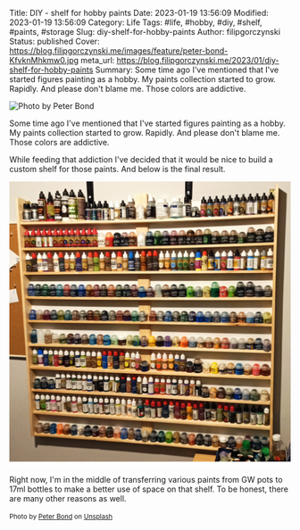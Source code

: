 Title: DIY - shelf for hobby paints
Date: 2023-01-19 13:56:09
Modified: 2023-01-19 13:56:09
Category: Life
Tags: #life, #hobby, #diy, #shelf, #paints, #storage
Slug: diy-shelf-for-hobby-paints
Author: filipgorczynski
Status: published
Cover: https://blog.filipgorczynski.me/images/feature/peter-bond-KfvknMhkmw0.jpg
meta_url: https://blog.filipgorczynski.me/2023/01/diy-shelf-for-hobby-paints
Summary: Some time ago I've mentioned that I've started figures painting as a hobby. My paints collection started to grow. Rapidly. And please don't blame me. Those colors are addictive.

![Photo by Peter Bond](https://blog.filipgorczynski.me/images/feature/peter-bond-KfvknMhkmw0.jpg)

Some time ago I've mentioned that I've started figures painting as a hobby. My paints collection started to grow. Rapidly. And please don't blame me. Those colors are addictive.

While feeding that addiction I've decided that it would be nice to build a custom shelf for those paints. And below is the final result.

![Custom shelf for paints](./images/post/2023/01/1673429996664.jpg)

Right now, I'm in the middle of transferring various paints from GW pots to 17ml bottles to make a better use of space on that shelf. To be honest, there are many other reasons as well.

<small class="unsplash-reference">
    Photo by <a href="https://unsplash.com/@pvsbond?utm_source=unsplash&utm_medium=referral&utm_content=creditCopyText">Peter Bond</a> on <a href="https://unsplash.com/photos/KfvknMhkmw0?utm_source=unsplash&utm_medium=referral&utm_content=creditCopyText">Unsplash</a>
</small>
